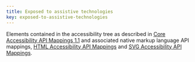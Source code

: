 ```yaml
---
title: Exposed to assistive technologies
key: exposed-to-assistive-technologies
---
```


Elements contained in the accessibility tree as described in [Core Accessibility API Mappings 1.1](https://www.w3.org/TR/core-aam-1.1/#mapping_general) and associated native markup language API mappings, [HTML Accessibility API Mappings](https://www.w3.org/TR/html-aam) and [SVG Accessibility API Mappings](https://www.w3.org/TR/svg-aam).


